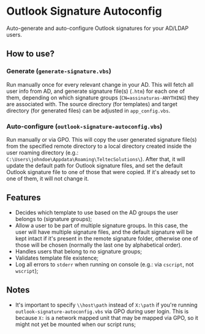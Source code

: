 # Outlook Signature Autoconfig

Auto-generate and auto-configure Outlook signatures for your AD/LDAP users.

## How to use?

### Generate (`generate-signature.vbs`)

Run manually once for every relevant change in your AD. This will fetch all user info from AD, and generate signature file(s) (`.htm`) for each one of them, depending on which signature groups (`CN=assinaturas-ANYTHING`) they are associated with. The source directory (for templates) and target directory (for generated files) can be adjusted in `app_config.vbs`.

### Auto-configure (`outlook-signature-autoconfig.vbs`)

Run manually or via GPO. This will copy the user generated signature file(s) from the specified remote directory to a local directory created inside the user roaming directory (e.g.: `C:\Users\johndoe\Appdata\Roaming\TeltecSolutions\`). After that, it will update the default path for Outlook signature files, and set the default Outlook signature file to one of those that were copied. If it's already set to one of them, it will not change it.

## Features

- Decides which template to use based on the AD groups the user belongs to (signature groups);
- Allow a user to be part of multiple signature groups. In this case, the user will have multiple signature files, and the default signature will be kept intact if it's present in the remote signature folder, otherwise one of those will be chosen (normally the last one by alphabetical order).
- Handles users that belong to no signature groups;
- Validates template file existence;
- Log all errors to `stderr` when running on console (e.g.: via `cscript`, not `wscript`);

## Notes

- It's important to specify `\\host\path` instead of `X:\path` if you're running `outlook-signature-autoconfig.vbs` via GPO during user login. This is because `X:` is a network mapped unit that may be mapped via GPO, so it might not yet be mounted when our script runs;

